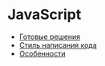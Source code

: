 # JavaScript

- [Готовые решения](ready-solutions/index.md)
- [Стиль написания кода](code-style/index.md)
- [Особенности](peculiarities/index.md)
